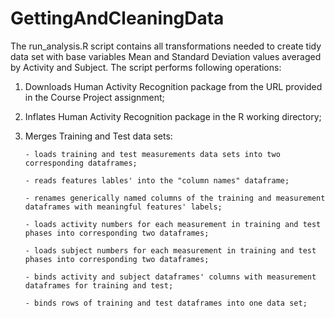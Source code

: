 # GettingAndCleaningData
 
The run_analysis.R script contains all transformations needed to create tidy data set with base variables Mean and Standard Deviation values averaged by Activity and Subject. The script performs following operations:

1.	Downloads Human Activity Recognition package from the URL provided in the Course Project assignment;

2.	Inflates Human Activity Recognition package in the R working directory;

3.	Merges Training and Test data sets:

		- loads training and test measurements data sets into two corresponding dataframes;

		- reads features lables' into the "column names" dataframe;

		- renames generically named columns of the training and measurement dataframes with meaningful features' labels;

		- loads activity numbers for each measurement in training and test phases into corresponding two dataframes;

		- loads subject numbers for each measurement in training and test phases into corresponding two dataframes;

		- binds activity and subject dataframes' columns with measurement dataframes for training and test;

		- binds rows of training and test dataframes into one data set;

